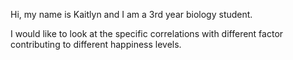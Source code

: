 Hi, my name is Kaitlyn and I am a 3rd year biology student.

I would like to look at the specific correlations with different factor contributing to different happiness levels.
